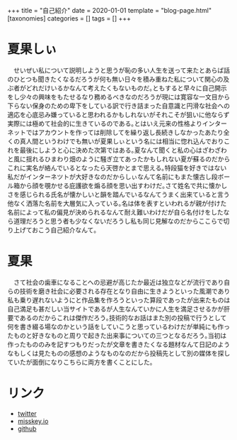 +++
title = "自己紹介"
date = 2020-01-01
template = "blog-page.html"
[taxonomies]
categories = []
tags = []
+++

# 夏果しぃ
　せいぜい私について説明しようと思うが恥の多い人生を送って来たとあらば話のひとつも聞きたくなるだろうが何も無い日々を積み重ねた私について関心の及ぶ者がどれだけいるかなんて考えたくもないものだ｡ともすると早々に自己開示をし少々の興味をもたせるなり務めるべきなのだろうが現には寛容な一文目から下らない保身のための卑下をしている訳で行き詰まった自意識と円滑な社会への適応を心底忌み嫌っていると思われるかもしれないがそれこそが狙いに他ならず実際には極めて社会的に生きているのである｡とはいえ元来の性格よりインターネットではアカウントを作っては削除してを繰り返し長続きしなかったあたり全くの真人間というわけでも無いが夏果しぃという名には相当に惚れ込んでおりこれを最後にしようと心に決めた次第ではある｡夏なんて聞くと私の心はざわざわと風に揺れるひまわり畑のように騒ぎ立てあったかもしれない夏が蘇るのだからこれに実名が絡んでいるとなったら天啓かとまで思える｡特段猫を好きではない私だがインターネツトが大好きなのだからしぃなんて名前にもまた懐古し段ボール箱から顔を覗かせる庇護欲を煽る顔を思い出すわけだ｡さて姓名で共に懐かしさを感じられる氏名が懐かしいと韻を踏んでいるなんてうまく出来ていると言う他なく洒落た名前を大層気に入っている｡名は体を表すといわれるが親が付けた名前によって私の偏見が決められるなんて耐え難いわけだが自ら名付けをしたなら道理だろうと思う者も少なくないだろうし私も同じ見解なのだからここらで切り上げておこう自己紹介なんて｡

# 夏果
　さて社会の歯車になることへの忌避が高じたか最近は独立などが流行であり自らの技術を磨き社会に必要される存在となり自由に生きようといった風潮であり私も乗り遅れないようにと作品集を作ろうといった算段であったが出来たものは自己満足も甚だしい当サイトであるが人生なんていかに人生を満足させるかが肝要であるのだからこれは傑作だろう｡技術的なお話はまた別の投稿で行うとして何を書き綴る場なのかという話をしていこうと思っているわけだが単純にも作ったものと好きなものと周りで起きた出来事についての三つとなるだろう｡当初は作ったもののみを記すつもりだったが文章を書きたくなる題材なんて日記のようなもしくは見たものの感想のようなものなのだから投稿先として別の媒体を探していたが面倒になりこちらに両方を書くことにした｡

# リンク
- [twitter](https://twitter.com/natsuka_sili)
- [misskey.io](https://misskey.io/@sq)
- [github](https://github.com/natsuka-sili)